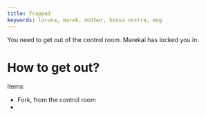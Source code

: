 ```yaml
---
title: Trapped
keywords: loruna, marek, mother, bossa nostra, mog
---
```


You need to get out of the control room. Marekai has locked you in.

# How to get out?

Items:
 - Fork, from the control room
 - 

